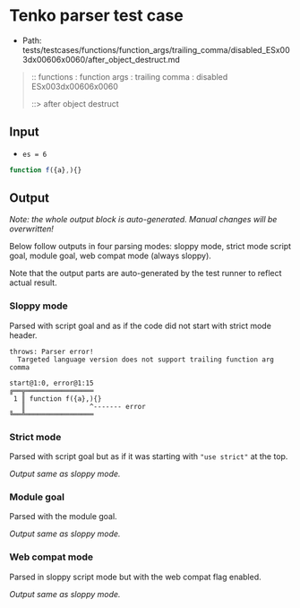 # Tenko parser test case

- Path: tests/testcases/functions/function_args/trailing_comma/disabled_ESx003dx00606x0060/after_object_destruct.md

> :: functions : function args : trailing comma : disabled ESx003dx00606x0060
>
> ::> after object destruct

## Input

- `es = 6`

`````js
function f({a},){}
`````

## Output

_Note: the whole output block is auto-generated. Manual changes will be overwritten!_

Below follow outputs in four parsing modes: sloppy mode, strict mode script goal, module goal, web compat mode (always sloppy).

Note that the output parts are auto-generated by the test runner to reflect actual result.

### Sloppy mode

Parsed with script goal and as if the code did not start with strict mode header.

`````
throws: Parser error!
  Targeted language version does not support trailing function arg comma

start@1:0, error@1:15
╔══╦═════════════════
 1 ║ function f({a},){}
   ║                ^------- error
╚══╩═════════════════

`````

### Strict mode

Parsed with script goal but as if it was starting with `"use strict"` at the top.

_Output same as sloppy mode._

### Module goal

Parsed with the module goal.

_Output same as sloppy mode._

### Web compat mode

Parsed in sloppy script mode but with the web compat flag enabled.

_Output same as sloppy mode._

